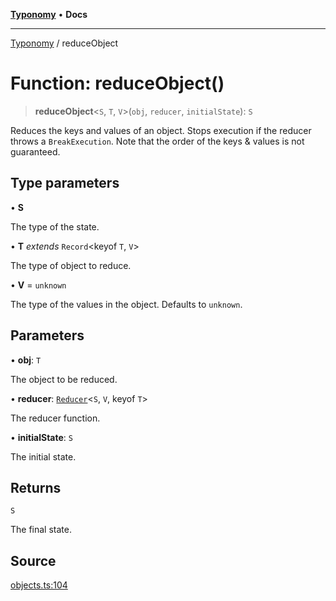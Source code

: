 [**Typonomy**](../README.md) • **Docs**

***

[Typonomy](../globals.md) / reduceObject

# Function: reduceObject()

> **reduceObject**\<`S`, `T`, `V`\>(`obj`, `reducer`, `initialState`): `S`

Reduces the keys and values of an object.
Stops execution if the reducer throws a `BreakExecution`.
Note that the order of the keys & values is not guaranteed.

## Type parameters

• **S**

The type of the state.

• **T** *extends* `Record`\<keyof `T`, `V`\>

The type of object to reduce.

• **V** = `unknown`

The type of the values in the object. Defaults to `unknown`.

## Parameters

• **obj**: `T`

The object to be reduced.

• **reducer**: [`Reducer`](../type-aliases/Reducer.md)\<`S`, `V`, keyof `T`\>

The reducer function.

• **initialState**: `S`

The initial state.

## Returns

`S`

The final state.

## Source

[objects.ts:104](https://github.com/softcraft-development/typonomy/blob/cee340f062935faae6d8d20bbf994df4a652481c/src/objects.ts#L104)
